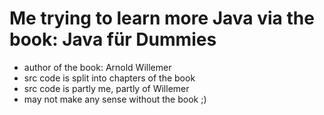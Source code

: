 # Me trying to learn more Java via the book: Java für Dummies
- author of the book: Arnold Willemer
- src code is split into chapters of the book
- src code is partly me, partly of Willemer
- may not make any sense without the book ;)
